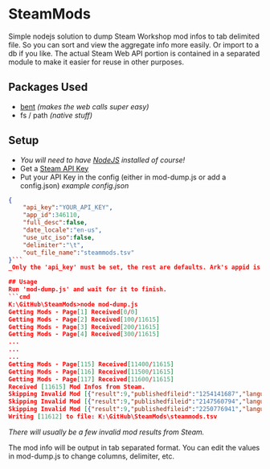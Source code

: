 # SteamMods
 Simple nodejs solution to dump Steam Workshop mod infos to tab delimited file. So you can sort and view the aggregate info more easily. Or import to a db if you like. 
 The actual Steam Web API portion is contained in a separated module to make it easier for reuse in other purposes. 

## Packages Used
- [bent](https://www.npmjs.com/package/bent) _(makes the web calls super easy)_
- fs / path _(native stuff)_

## Setup
- _You will need to have [NodeJS](https://nodejs.org/) installed of course!_
- Get a [Steam API Key](https://steamcommunity.com/dev/apikey)
- Put your API Key in the config (either in mod-dump.js or add a config.json)
_example config.json_
```json
{
    "api_key":"YOUR_API_KEY",
    "app_id":346110,
    "full_desc":false,
    "date_locale":"en-us",
    "use_utc_iso":false,
    "delimiter":"\t",
    "out_file_name":"steammods.tsv"
}```
_Only the 'api_key' must be set, the rest are defaults. Ark's appid is 346110._

## Usage
Run 'mod-dump.js' and wait for it to finish.
```cmd
K:\GitHub\SteamMods>node mod-dump.js
Getting Mods - Page[1] Received[0/0]
Getting Mods - Page[2] Received[100/11615]
Getting Mods - Page[3] Received[200/11615]
Getting Mods - Page[4] Received[300/11615]
...
...
...
Getting Mods - Page[115] Received[11400/11615]
Getting Mods - Page[116] Received[11500/11615]
Getting Mods - Page[117] Received[11600/11615]
Received [11615] Mod Infos from Steam.
Skipping Invalid Mod [{"result":9,"publishedfileid":"1254141687","language":0}]
Skipping Invalid Mod [{"result":9,"publishedfileid":"2147560794","language":0}]
Skipping Invalid Mod [{"result":9,"publishedfileid":"2250776941","language":0}]
Writing [11612] to file: K:\GitHub\SteamMods\steammods.tsv
```
_There will usually be a few invalid mod results from Steam._

The mod info will be output in tab separated format. 
You can edit the values in mod-dump.js to change columns, delimiter, etc. 
